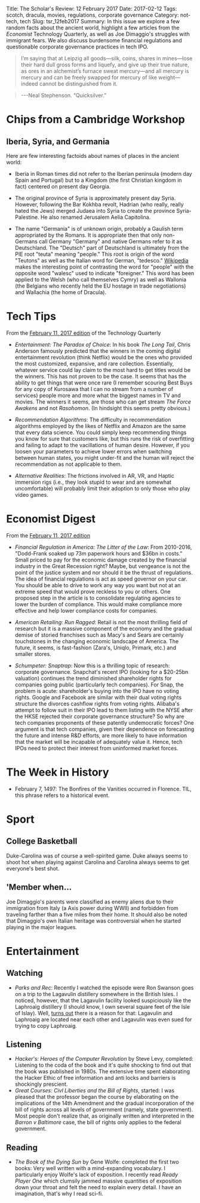 Title: The Scholar's Review: 12 February 2017
Date: 2017-02-12
Tags: scotch, dracula, movies, regulations, corporate governance
Category: not-tech, tech
Slug: tsr_12feb2017
Summary: In this issue we explore a few random facts about the ancient world, highlight a few articles from the *Economist* Technology Quarterly, as well as Joe Dimaggio's struggles with immigrant fears. We also discuss burdensome financial regulations and questionable corporate governance practices in tech IPO.

>I’m saying that at Leipzig all goods—silk, coins, shares in mines—lose their hard dull gross forms and liquefy, and give up their true nature, as ores in an alchemist’s furnace sweat mercury—and all mercury is mercury and can be freely swapped for mercury of like weight—indeed cannot be distinguished from it.

>---Neal Stephenson. “Quicksilver.”


# Chips from a Cambridge Workshop

## Iberia, Syria, and Germania

Here are few interesting factoids about names of places in the ancient world:

* Iberia in Roman times did not refer to the Iberian peninsula (modern day Spain and Portugal) but to a Kingdom (the first Christian kingdom in fact) centered on present day Georgia.

* The original province of Syria is approximately present day Syria. However, following the Bar Kokhba revolt, Hadrian (who really, really hated the Jews) merged Judaea into Syria to create the province Syria-Palestine. He also renamed Jerusalem Aelia Capitolina.

* The name "Germania" is of unknown origin, probably a Gaulish term appropriated by the Romans. It is appropriate then that only non-Germans call Germany "Germany" and native Germans refer to it as Deutschland. The "Deutsch" part of Deutschland is ultimately from the PIE root "teuta" meaning "people." This root is origin of the word "Teutons" as well as the Italian word for German, "tedesco." [Wikipedia](http://www.wikiwand.com/en/Names_of_Germany) makes the interesting point of contrasting the word for "people" with the opposite word "walesc" used to indicate "foreigner." This word has been applied to the Welsh (who call themselves Cymry) as well as Wallonia (the Belgians who recently held the EU hostage in trade negotiations) and Wallachia (the home of Dracula).

# Tech Tips

From the [February 11, 2017 edition](http://www.economist.com/printedition/2017-02-11) of the Technology Quarterly

* *Entertainment: The Paradox of Choice*: In his book *The Long Tail*, Chris Anderson famously predicted that the winners in the coming digital entertainment revolution (think Netflix) would be the ones who provided the most customized, expansive, and rare collection. Essentially, whatever service could lay claim to the most hard to get titles would be the winners. This has not proven to be the case. It seems that has the ability to get things that were once rare (I remember scouring Best Buys for any copy of Kurosawa that I can no stream from a number of services) people more and more what the biggest names in TV and movies. The winners it seems, are those who can get stream *The Force Awakens* and not *Rasohomon*. (In hindsight this seems pretty obvious.)

* *Recommendation Algorithms*: The difficulty in recommendation algorithms employed by the likes of Netflix and Amazon are the same that every data science. You could simply keep recommending things you know for sure that customers like, but this runs the risk of overfitting and failing to adapt to the vacillations of human desire. However, if you loosen your parameters to achieve lower errors when switching between human states, you might under-fit and the human will reject the recommendation as not applicable to them.

* *Alternative Realities*: The frictions involved in AR, VR, and Haptic immersion rigs (i.e., they look stupid to wear and are somewhat uncomfortable) will probably limit their adoption to only those who play video games.

# Economist Digest

From the [February 11, 2017 edition](http://www.economist.com/printedition/2017-02-11)

* *Financial Regulation in America: The Litter of the Law*: From 2010-2016, "Dodd-Frank soaked up 73m paperwork hours and $36bn in costs." Small priced to pay for the economic damage created by the financial industry in the Great Recession right? Maybe, but vengeance is not the point of the justice system and nor should it be the thrust of regulations. The idea of financial regulations is act as speed governor on your car. You should be able to drive to work any way you want but not at an extreme speed that would prove reckless to you or others. One proposed step in the article is to consolidate regulating agencies to lower the burden of compliance. This would make compliance more effective and help lower compliance costs for companies.

* *American Retailing: Run Ragged*: Retail is not the most thrilling field of research but it is a massive component of the economy and the gradual demise of storied franchises such as Macy's and Sears are certainly touchstones in the changing economic landscape of America. The future, it seems, is fast-fashion (Zara's, Uniqlo, Primark, etc.) and smaller stores.

* *Schumpeter: Snaptrap*: Now this is a thrilling topic of research: corporate governance. Snapchat's recent IPO (looking for a $20-25bn valuation) continues the trend diminished shareholder rights for companies going public (particularly tech companies). For Snap, the problem is acute: shareholder's buying into the IPO have no voting rights. Google and Facebook are similar with their dual voting rights structure the divorces cashflow rights from voting rights. Alibaba's attempt to follow suit in their IPO lead to them listing with the NYSE after the HKSE rejected their corporate governance structure? So why are tech companies proponents of these patently undemocratic forces? One argument is that tech companies, given their dependence on forecasting the future and intense R&D efforts, are more likely to have information that the market will be incapable of adequately value it. Hence, tech IPOs need to protect their interest from uninformed market forces.

# The Week in History

* February 7, 1497: The Bonfires of the Vanities occurred in Florence. TIL, this phrase refers to a historical event.

# Sport

## College Basketball

Duke-Carolina was of course a well-spirited game. Duke always seems to shoot hot when playing against Carolina and Carolina always seems to get everyone's best shot.

## 'Member when...

Joe Dimaggio's parents were classified as enemy aliens due to their immigration from Italy (a Axis power during WWII) and forbidden from traveling farther than a five miles from their home. It should also be noted that Dimaggio's own Italian heritage was controversial when he started playing in the major leagues.

# Entertainment

## Watching

* *Parks and Rec*: Recently I watched the episode were Ron Swanson goes on a trip to the Lagavulin distillery somewhere in the British Isles. I noticed, however, that the Lagavulin facility looked suspiciously like the Laphroaig distillery (I should know, I own several square feet of the Isle of Islay). Well, [turns out](http://www.wikiwand.com/en/Lagavulin_distillery) there is a reason for that: Lagavulin and Laphroaig are located near each other and Lagavulin was even sued for trying to copy Laphroaig.

## Listening

* *Hacker's: Heroes of the Computer Revolution* by Steve Levy, completed: Listening to the coda of the book and it's quite shocking to find out that the book was published in 1980s. The extensive time spent elaborating the Hacker Ethic of free information and anti locks and barriers is shockingly prescient.
* *Great Courses: Civl Liberties and the Bill of Rights*, started: I was pleased that the professor began the course by elaborating on the implications of the 14th Amendment and the gradual incorporation of the bill of rights across all levels of government (namely, state government). Most people don't realize that, as originally written and interpreted in the *Barron v Baltimore* case, the bill of rights only applies to the federal government.

## Reading

* *The Book of the Dying Sun* by Gene Wolfe: completed the first two books: Very well written with a mind-expanding vocabulary. I particularly enjoy Wolfe's lack of exposition. I recently read *Ready Player One* which clumsily jammed massive quantities of exposition down your throat and felt the need to explain every detail. I have an imagination, that's why I read sci-fi.

